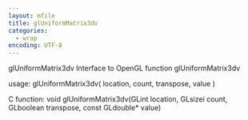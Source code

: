 ```yaml
---
layout: mfile
title: glUniformMatrix3dv
categories:
  - wrap
encoding: UTF-8
---
```


glUniformMatrix3dv  Interface to OpenGL function glUniformMatrix3dv

usage:  glUniformMatrix3dv( location, count, transpose, value )

C function:  void glUniformMatrix3dv(GLint location, GLsizei count, GLboolean transpose, const GLdouble\* value)